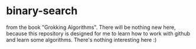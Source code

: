 # binary-search
from the book "Grokking Algorithms". 
There will be nothing new here, because this repository is designed for me to learn how to work with github and learn some algorithms. There's nothing interesting here :)
